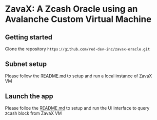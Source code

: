 # ZavaX: A Zcash Oracle using an Avalanche Custom Virtual Machine

## Getting started

Clone the repository `https://github.com/red-dev-inc/zavax-oracle.git`

## Subnet setup

Please follow the [README.md](subnet/README.md) to setup and run a local instance of ZavaX VM

## Launch the app

Please folloe the [README.md](ui/README.md) to setup and run the UI interface to query zcash block from ZavaX VM

